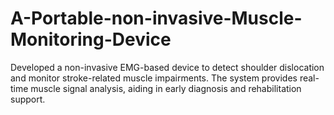 # A-Portable-non-invasive-Muscle-Monitoring-Device
Developed a non-invasive EMG-based device to detect shoulder dislocation and monitor stroke-related muscle impairments. The system provides real-time muscle signal analysis, aiding in early diagnosis and rehabilitation support.
